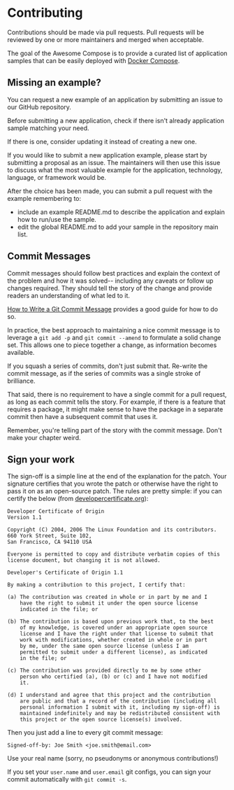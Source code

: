 # Contributing

Contributions should be made via pull requests. Pull requests will be reviewed
by one or more maintainers and merged when acceptable.

The goal of the Awesome Compose is to provide a curated list of application 
samples that can be easily deployed with [Docker Compose](https://github.com/docker/compose).

## Missing an example? 

You can request a new example of an application by submitting an issue to our GitHub repository. 

Before submitting a new application, check if there isn't already application sample matching your need.

If there is one, consider updating it instead of creating a new one.
 
If you would like to submit a new application example, please start by submitting a proposal as an issue.
The maintainers will then use this issue to discuss what the most valuable example for the application,
 technology, language, or framework would be.

After the choice has been made, you can submit a pull request with the example remembering to:
- include an example README.md to describe the application and explain how to run/use the sample.
- edit the global README.md to add your sample in the repository main list.

## Commit Messages

Commit messages should follow best practices and explain the context of the
problem and how it was solved-- including any caveats or follow up changes
required. They should tell the story of the change and provide readers an
understanding of what led to it.

[How to Write a Git Commit Message](http://chris.beams.io/posts/git-commit/)
provides a good guide for how to do so.

In practice, the best approach to maintaining a nice commit message is to
leverage a `git add -p` and `git commit --amend` to formulate a solid
change set. This allows one to piece together a change, as information becomes
available.

If you squash a series of commits, don't just submit that. Re-write the commit
message, as if the series of commits was a single stroke of brilliance.

That said, there is no requirement to have a single commit for a pull request,
as long as each commit tells the story. For example, if there is a feature that
requires a package, it might make sense to have the package in a separate commit
then have a subsequent commit that uses it.

Remember, you're telling part of the story with the commit message. Don't make
your chapter weird.

## Sign your work

The sign-off is a simple line at the end of the explanation for the patch. Your
signature certifies that you wrote the patch or otherwise have the right to pass
it on as an open-source patch. The rules are pretty simple: if you can certify
the below (from [developercertificate.org](http://developercertificate.org/)):

```
Developer Certificate of Origin
Version 1.1

Copyright (C) 2004, 2006 The Linux Foundation and its contributors.
660 York Street, Suite 102,
San Francisco, CA 94110 USA

Everyone is permitted to copy and distribute verbatim copies of this
license document, but changing it is not allowed.

Developer's Certificate of Origin 1.1

By making a contribution to this project, I certify that:

(a) The contribution was created in whole or in part by me and I
    have the right to submit it under the open source license
    indicated in the file; or

(b) The contribution is based upon previous work that, to the best
    of my knowledge, is covered under an appropriate open source
    license and I have the right under that license to submit that
    work with modifications, whether created in whole or in part
    by me, under the same open source license (unless I am
    permitted to submit under a different license), as indicated
    in the file; or

(c) The contribution was provided directly to me by some other
    person who certified (a), (b) or (c) and I have not modified
    it.

(d) I understand and agree that this project and the contribution
    are public and that a record of the contribution (including all
    personal information I submit with it, including my sign-off) is
    maintained indefinitely and may be redistributed consistent with
    this project or the open source license(s) involved.
```

Then you just add a line to every git commit message:

    Signed-off-by: Joe Smith <joe.smith@email.com>

Use your real name (sorry, no pseudonyms or anonymous contributions!)

If you set your `user.name` and `user.email` git configs, you can sign your
commit automatically with `git commit -s`.
